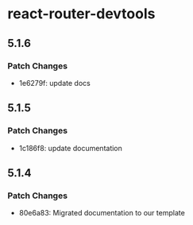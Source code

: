 # react-router-devtools

## 5.1.6

### Patch Changes

- 1e6279f: update docs

## 5.1.5

### Patch Changes

- 1c186f8: update documentation

## 5.1.4

### Patch Changes

- 80e6a83: Migrated documentation to our template
